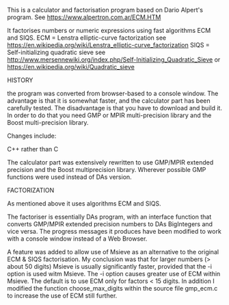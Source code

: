 This is a calculator and factorisation program based on Dario Alpert's program.
See https://www.alpertron.com.ar/ECM.HTM

It factorises numbers or numeric expressions using fast algorithms ECM and SIQS.
ECM = Lenstra elliptic-curve factorization
see https://en.wikipedia.org/wiki/Lenstra_elliptic-curve_factorization
SIQS = Self-initializing quadratic sieve
see http://www.mersennewiki.org/index.php/Self-Initializing_Quadratic_Sieve
or https://en.wikipedia.org/wiki/Quadratic_sieve

HISTORY

the program was converted from browser-based to a console window. The advantage
is that it is somewhat faster, and the calculator part has been carefully tested.
The disadvantage is that you have to download and build it. In order to do that
you need GMP or MPIR multi-precision library and the Boost multi-precision library.

Changes include:

C++ rather than C

The calculator part was extensively rewritten to use GMP/MPIR extended precision
and the Boost multiprecision library. Wherever possible GMP functions were used
instead of DAs version.

FACTORIZATION

As mentioned above it uses algorithms ECM and SIQS.

The factoriser is essentially DAs program, with an interface function that converts 
GMP/MPIR extended precision numbers to DAs BigIntegers and vice versa. The progress 
messages it produces have been modified to work with a console window instead of a 
Web Browser. 

A feature was added to allow use of Msieve as an alternative to the original ECM & SIQS
factorisation. My conclusion was that for larger numbers (> about 50 digits) Msieve
is usually significantly faster, provided that the -i option is used witm Msieve.
The -i option causes greater use of ECM within Msieve. The default is to use ECM
only for factors < 15 digits. In addition I modified the function choose_max_digits
within the source file gmp_ecm.c to increase the use of ECM still further.
